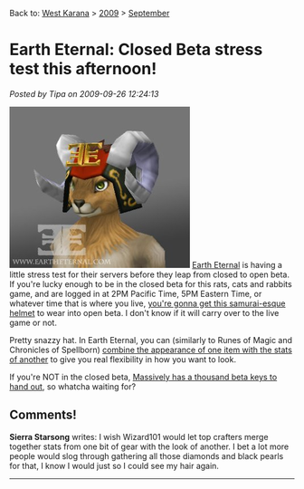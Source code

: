 Back to: [West Karana](/posts/westkarana.md) > [2009](/posts/2009/westkarana.md) > [September](./westkarana.md)
# Earth Eternal: Closed Beta stress test this afternoon!

*Posted by Tipa on 2009-09-26 12:24:13*

![Cool hat!](../../../uploads/2009/09/eehat.jpg "Cool hat!") [Earth Eternal](http://www.eartheternal.com/) is having a little stress test for their servers before they leap from closed to open beta. If you're lucky enough to be in the closed beta for this rats, cats and rabbits game, and are logged in at 2PM Pacific Time, 5PM Eastern Time, or whatever time that is where you live, [you're gonna get this samurai-esque helmet](http://www.eartheternal.com/team_blog/ee-stress-test-saturday-2pm-pdt) to wear into open beta. I don't know if it will carry over to the live game or not.

Pretty snazzy hat. In Earth Eternal, you can (similarly to Runes of Magic and Chronicles of Spellborn) [combine the appearance of one item with the stats of another](http://www.tentonhammer.com/node/74270) to give you real flexibility in how you want to look. 

If you're NOT in the closed beta, [Massively has a thousand beta keys to hand out](http://www.massively.com/2009/09/25/stress-test-earth-eternal-get-a-cool-hat/), so whatcha waiting for?

## Comments!

**Sierra Starsong** writes: I wish Wizard101 would let top crafters merge together stats from one bit of gear with the look of another. I bet a lot more people would slog through gathering all those diamonds and black pearls for that, I know I would just so I could see my hair again.

---

